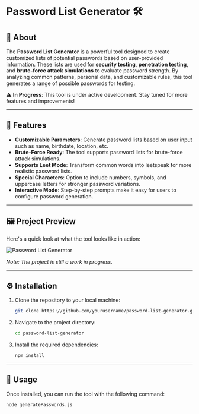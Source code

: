 # Password List Generator 🛠️

## 🔐 About

The **Password List Generator** is a powerful tool designed to create customized lists of potential passwords based on user-provided information. These lists are used for **security testing**, **penetration testing**, and **brute-force attack simulations** to evaluate password strength. By analyzing common patterns, personal data, and customizable rules, this tool generates a range of possible passwords for testing.

⚠️ **In Progress**: This tool is under active development. Stay tuned for more features and improvements!

---

## 🚀 Features

- **Customizable Parameters**: Generate password lists based on user input such as name, birthdate, location, etc.
- **Brute-Force Ready**: The tool supports password lists for brute-force attack simulations.
- **Supports Leet Mode**: Transform common words into leetspeak for more realistic password lists.
- **Special Characters**: Option to include numbers, symbols, and uppercase letters for stronger password variations.
- **Interactive Mode**: Step-by-step prompts make it easy for users to configure password generation.

---

## 🖼️ Project Preview

Here's a quick look at what the tool looks like in action:

![Password List Generator](https://example.com/your-image.png)

*Note: The project is still a work in progress.*

---

## ⚙️ Installation

1. Clone the repository to your local machine:
    ```bash
    git clone https://github.com/yourusername/password-list-generator.git
    ```

2. Navigate to the project directory:
    ```bash
    cd password-list-generator
    ```

3. Install the required dependencies:
    ```bash
    npm install
    ```

---

## 🏁 Usage

Once installed, you can run the tool with the following command:

```bash
node generatePasswords.js
